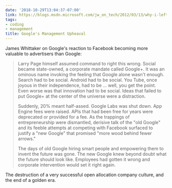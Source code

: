 ```yaml
---
date: '2018-10-29T13:04:37-07:00'
link: https://blogs.msdn.microsoft.com/jw_on_tech/2012/03/13/why-i-left-google/
tags:
- coding
- management
title: Google's Management Upheaval
---
```


James Whittaker on Google's reaction to Facebook becoming more valuable to advertisers than Google:

>Larry Page himself assumed command to right this wrong. Social became state-owned, a corporate mandate called Google+. It was an ominous name invoking the feeling that Google alone wasn't enough. Search had to be social. Android had to be social. You Tube, once joyous in their independence, had to be … well, you get the point. Even worse was that innovation had to be social. Ideas that failed to put Google+ at the center of the universe were a distraction.
>
>Suddenly, 20% meant half-assed. Google Labs was shut down. App Engine fees were raised. APIs that had been free for years were deprecated or provided for a fee. As the trappings of entrepreneurship were dismantled, derisive talk of the "old Google" and its feeble attempts at competing with Facebook surfaced to justify a "new Google" that promised "more wood behind fewer arrows."
>
>The days of old Google hiring smart people and empowering them to invent the future was gone. The new Google knew beyond doubt what the future should look like. Employees had gotten it wrong and corporate intervention would set it right again.

The destruction of a very successful open allocation company culture, and the end of a golden era.
